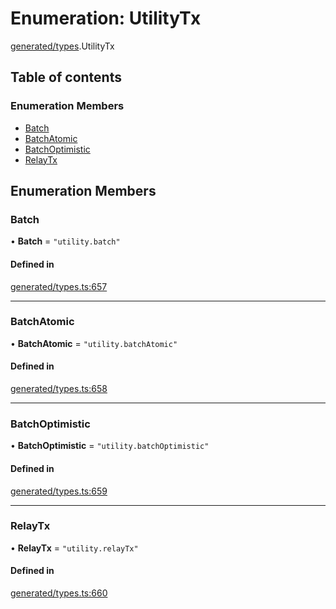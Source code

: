 # Enumeration: UtilityTx

[generated/types](../wiki/generated.types).UtilityTx

## Table of contents

### Enumeration Members

- [Batch](../wiki/generated.types.UtilityTx#batch)
- [BatchAtomic](../wiki/generated.types.UtilityTx#batchatomic)
- [BatchOptimistic](../wiki/generated.types.UtilityTx#batchoptimistic)
- [RelayTx](../wiki/generated.types.UtilityTx#relaytx)

## Enumeration Members

### Batch

• **Batch** = ``"utility.batch"``

#### Defined in

[generated/types.ts:657](https://github.com/PolymeshAssociation/polymesh-sdk/blob/16e8c2ca/src/generated/types.ts#L657)

___

### BatchAtomic

• **BatchAtomic** = ``"utility.batchAtomic"``

#### Defined in

[generated/types.ts:658](https://github.com/PolymeshAssociation/polymesh-sdk/blob/16e8c2ca/src/generated/types.ts#L658)

___

### BatchOptimistic

• **BatchOptimistic** = ``"utility.batchOptimistic"``

#### Defined in

[generated/types.ts:659](https://github.com/PolymeshAssociation/polymesh-sdk/blob/16e8c2ca/src/generated/types.ts#L659)

___

### RelayTx

• **RelayTx** = ``"utility.relayTx"``

#### Defined in

[generated/types.ts:660](https://github.com/PolymeshAssociation/polymesh-sdk/blob/16e8c2ca/src/generated/types.ts#L660)
